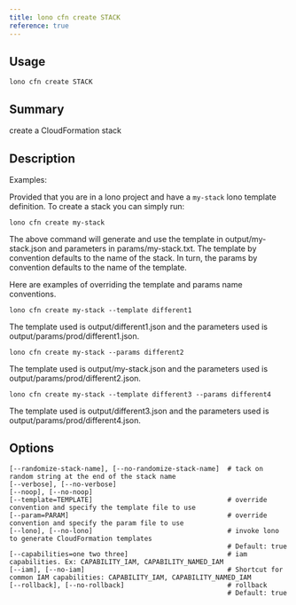 ```yaml
---
title: lono cfn create STACK
reference: true
---
```


## Usage

    lono cfn create STACK

## Summary

create a CloudFormation stack
## Description

Examples:

Provided that you are in a lono project and have a `my-stack` lono template definition.  To create a stack you can simply run:

    lono cfn create my-stack

The above command will generate and use the template in output/my-stack.json and parameters in params/my-stack.txt.  The template by convention defaults to the name of the stack.  In turn, the params by convention defaults to the name of the template.

Here are examples of overriding the template and params name conventions.

    lono cfn create my-stack --template different1

The template used is output/different1.json and the parameters used is output/params/prod/different1.json.

    lono cfn create my-stack --params different2

The template used is output/my-stack.json and the parameters used is output/params/prod/different2.json.

    lono cfn create my-stack --template different3 --params different4

The template used is output/different3.json and the parameters used is output/params/prod/different4.json.


## Options

```
[--randomize-stack-name], [--no-randomize-stack-name]  # tack on random string at the end of the stack name
[--verbose], [--no-verbose]                            
[--noop], [--no-noop]                                  
[--template=TEMPLATE]                                  # override convention and specify the template file to use
[--param=PARAM]                                        # override convention and specify the param file to use
[--lono], [--no-lono]                                  # invoke lono to generate CloudFormation templates
                                                       # Default: true
[--capabilities=one two three]                         # iam capabilities. Ex: CAPABILITY_IAM, CAPABILITY_NAMED_IAM
[--iam], [--no-iam]                                    # Shortcut for common IAM capabilities: CAPABILITY_IAM, CAPABILITY_NAMED_IAM
[--rollback], [--no-rollback]                          # rollback
                                                       # Default: true
```

